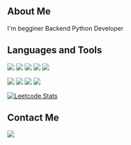 ## About Me
I'm begginer Backend Python Developer

## Languages and Tools
<p><img src="https://img.shields.io/badge/Python-gray?style=for-the-badge&logo=python&logoColor=blue"/> <img src="https://img.shields.io/badge/Django DRF Channels-gray?style=for-the-badge&logo=django&logoColor=green"/> <img src="https://img.shields.io/badge/sql-gray?style=for-the-badge&logo=postgresql&logoColor=blue"/> <img src="https://img.shields.io/badge/redis-gray?style=for-the-badge&logo=redis&logoColor=red"/> <img src="https://img.shields.io/badge/celery-gray?style=for-the-badge&logo=celery&logoColor=green"/> </p>
<p><img src="https://img.shields.io/badge/mongodb-gray?style=for-the-badge&logo=mongodb&logoColor=green"/> <img src="https://img.shields.io/badge/docker-gray?style=for-the-badge&logo=docker&logoColor=blue"/> <img src="https://img.shields.io/badge/git-gray?style=for-the-badge&logo=git&logoColor=red"/> <img src="https://img.shields.io/badge/linux-gray?style=for-the-badge&logo=linux&logoColor=yellow"/></p>

[![Leetcode Stats](https://leetcard.jacoblin.cool/PAMPAM-507?theme=nord)](https://leetcode.com/PAMPAM-507)

## Contact Me
<p><a href="https://t.me/pampam_507"><img src="https://img.shields.io/badge/telegram-white?style=for-the-badge&logo=telegram&logoColor=blue"/></a></p>


